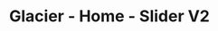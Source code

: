 ---
title: Glacier - Home - Slider V2
builder: true

# Content section
sections:
  - sliderContentSection
  - portfolioSection

# Configuration for sections

# Slider
duration: 4000
arrows: "false"

# Portfolio
stretch: "hide" # Ultra wide portfolio, "show" or "hide"
filter: "text-center" # Align filter "text-start", "text-center", "text-end" or "d-none"
columns: 3 # It is the number of columns you wish to display in the grid
columnItem: "hide" # Column to a single media box 
boxesToLoadStart: 6 # The number of boxes to load when it first loads the grid
boxesToLoad: 3 # The number of boxes to load when you click the load more button 
portfolioType: "project" # "gallery" or "project"
portfolioStyle: "minimal" # "classic", "minimal", "alternative" or "creative"
gapHorizontal: 0 # Horizontal gap between items
gapVertical: 0 # Vertical gap between items
loadMoreButton: "show"

---